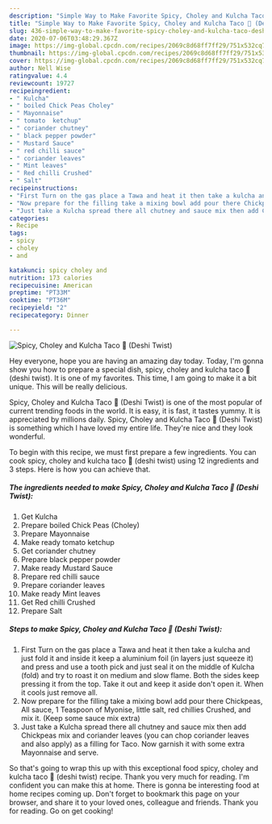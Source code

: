 ```yaml
---
description: "Simple Way to Make Favorite Spicy, Choley and Kulcha Taco 🌮 (Deshi Twist)"
title: "Simple Way to Make Favorite Spicy, Choley and Kulcha Taco 🌮 (Deshi Twist)"
slug: 436-simple-way-to-make-favorite-spicy-choley-and-kulcha-taco-deshi-twist
date: 2020-07-06T03:48:29.367Z
image: https://img-global.cpcdn.com/recipes/2069c8d68ff7ff29/751x532cq70/spicy-choley-and-kulcha-taco-🌮-deshi-twist-recipe-main-photo.jpg
thumbnail: https://img-global.cpcdn.com/recipes/2069c8d68ff7ff29/751x532cq70/spicy-choley-and-kulcha-taco-🌮-deshi-twist-recipe-main-photo.jpg
cover: https://img-global.cpcdn.com/recipes/2069c8d68ff7ff29/751x532cq70/spicy-choley-and-kulcha-taco-🌮-deshi-twist-recipe-main-photo.jpg
author: Nell Wise
ratingvalue: 4.4
reviewcount: 19727
recipeingredient:
- " Kulcha"
- " boiled Chick Peas Choley"
- " Mayonnaise"
- " tomato  ketchup"
- " coriander chutney"
- " black pepper powder"
- " Mustard Sauce"
- " red chilli sauce"
- " coriander leaves"
- " Mint leaves"
- " Red chilli Crushed"
- " Salt"
recipeinstructions:
- "First Turn on the gas place a Tawa and heat it then take a kulcha and just fold it and inside it keep a aluminium foil (in layers just squeeze it) and press and use a tooth pick and just seal it on the middle of Kulcha (fold) and try to roast it on medium and slow flame. Both the sides keep pressing it from the top. Take it out and keep it aside don&#39;t open it. When it cools just remove all."
- "Now prepare for the filling take a mixing bowl add pour there Chickpeas, All sauce, 1 Teaspoon of Myonise, little salt, red chillies Crushed, and mix it. (Keep some sauce mix extra)"
- "Just take a Kulcha spread there all chutney and sauce mix then add Chickpeas mix and coriander leaves (you can chop coriander leaves and also apply) as a filling for Taco. Now garnish it with some extra Mayonnaise and serve."
categories:
- Recipe
tags:
- spicy
- choley
- and

katakunci: spicy choley and 
nutrition: 173 calories
recipecuisine: American
preptime: "PT33M"
cooktime: "PT36M"
recipeyield: "2"
recipecategory: Dinner

---
```



![Spicy, Choley and Kulcha Taco 🌮 (Deshi Twist)](https://img-global.cpcdn.com/recipes/2069c8d68ff7ff29/751x532cq70/spicy-choley-and-kulcha-taco-🌮-deshi-twist-recipe-main-photo.jpg)

Hey everyone, hope you are having an amazing day today. Today, I'm gonna show you how to prepare a special dish, spicy, choley and kulcha taco 🌮 (deshi twist). It is one of my favorites. This time, I am going to make it a bit unique. This will be really delicious.

Spicy, Choley and Kulcha Taco 🌮 (Deshi Twist) is one of the most popular of current trending foods in the world. It is easy, it is fast, it tastes yummy. It is appreciated by millions daily. Spicy, Choley and Kulcha Taco 🌮 (Deshi Twist) is something which I have loved my entire life. They're nice and they look wonderful.




To begin with this recipe, we must first prepare a few ingredients. You can cook spicy, choley and kulcha taco 🌮 (deshi twist) using 12 ingredients and 3 steps. Here is how you can achieve that.

<!--inarticleads1-->

##### The ingredients needed to make Spicy, Choley and Kulcha Taco 🌮 (Deshi Twist):

1. Get  Kulcha
1. Prepare  boiled Chick Peas (Choley)
1. Prepare  Mayonnaise
1. Make ready  tomato  ketchup
1. Get  coriander chutney
1. Prepare  black pepper powder
1. Make ready  Mustard Sauce
1. Prepare  red chilli sauce
1. Prepare  coriander leaves
1. Make ready  Mint leaves
1. Get  Red chilli Crushed
1. Prepare  Salt




<!--inarticleads2-->

##### Steps to make Spicy, Choley and Kulcha Taco 🌮 (Deshi Twist):

1. First Turn on the gas place a Tawa and heat it then take a kulcha and just fold it and inside it keep a aluminium foil (in layers just squeeze it) and press and use a tooth pick and just seal it on the middle of Kulcha (fold) and try to roast it on medium and slow flame. Both the sides keep pressing it from the top. Take it out and keep it aside don&#39;t open it. When it cools just remove all.
1. Now prepare for the filling take a mixing bowl add pour there Chickpeas, All sauce, 1 Teaspoon of Myonise, little salt, red chillies Crushed, and mix it. (Keep some sauce mix extra)
1. Just take a Kulcha spread there all chutney and sauce mix then add Chickpeas mix and coriander leaves (you can chop coriander leaves and also apply) as a filling for Taco. Now garnish it with some extra Mayonnaise and serve.




So that's going to wrap this up with this exceptional food spicy, choley and kulcha taco 🌮 (deshi twist) recipe. Thank you very much for reading. I'm confident you can make this at home. There is gonna be interesting food at home recipes coming up. Don't forget to bookmark this page on your browser, and share it to your loved ones, colleague and friends. Thank you for reading. Go on get cooking!
